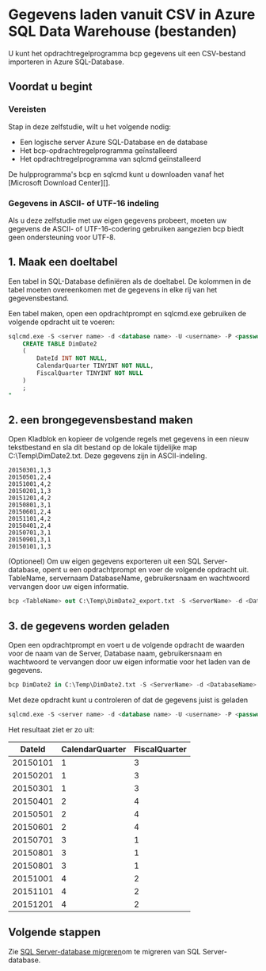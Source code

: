 <properties
   pageTitle="Gegevens uit een CSV-bestand laden in Azure SQL Databaase (bcp) | Microsoft Azure"
   description="Gebruikt voor een kleine gegevensgrootte bcp om gegevens te importeren in Azure SQL-Database."
   services="sql-database"
   documentationCenter="NA"
   authors="CarlRabeler"
   manager="jhubbard"
   editor=""/>

<tags
   ms.service="sql-database"
   ms.devlang="NA"
   ms.topic="get-started-article"
   ms.tgt_pltfrm="NA"
   ms.workload="data-services"
   ms.date="09/13/2016"
   ms.author="carlrab"/>


# <a name="load-data-from-csv-into-azure-sql-data-warehouse-flat-files"></a>Gegevens laden vanuit CSV in Azure SQL Data Warehouse (bestanden)

U kunt het opdrachtregelprogramma bcp gegevens uit een CSV-bestand importeren in Azure SQL-Database.

## <a name="before-you-begin"></a>Voordat u begint

### <a name="prerequisites"></a>Vereisten

Stap in deze zelfstudie, wilt u het volgende nodig:

- Een logische server Azure SQL-Database en de database
- Het bcp-opdrachtregelprogramma geïnstalleerd
- Het opdrachtregelprogramma van sqlcmd geïnstalleerd

De hulpprogramma's bcp en sqlcmd kunt u downloaden vanaf het [Microsoft Download Center][].

### <a name="data-in-ascii-or-utf-16-format"></a>Gegevens in ASCII- of UTF-16 indeling

Als u deze zelfstudie met uw eigen gegevens probeert, moeten uw gegevens de ASCII- of UTF-16-codering gebruiken aangezien bcp biedt geen ondersteuning voor UTF-8. 

## <a name="1-create-a-destination-table"></a>1. Maak een doeltabel

Een tabel in SQL-Database definiëren als de doeltabel. De kolommen in de tabel moeten overeenkomen met de gegevens in elke rij van het gegevensbestand.

Een tabel maken, open een opdrachtprompt en sqlcmd.exe gebruiken de volgende opdracht uit te voeren:


```sql
sqlcmd.exe -S <server name> -d <database name> -U <username> -P <password> -I -Q "
    CREATE TABLE DimDate2
    (
        DateId INT NOT NULL,
        CalendarQuarter TINYINT NOT NULL,
        FiscalQuarter TINYINT NOT NULL
    )
    ;
"
```


## <a name="2-create-a-source-data-file"></a>2. een brongegevensbestand maken

Open Kladblok en kopieer de volgende regels met gegevens in een nieuw tekstbestand en sla dit bestand op de lokale tijdelijke map C:\Temp\DimDate2.txt. Deze gegevens zijn in ASCII-indeling.

```
20150301,1,3
20150501,2,4
20151001,4,2
20150201,1,3
20151201,4,2
20150801,3,1
20150601,2,4
20151101,4,2
20150401,2,4
20150701,3,1
20150901,3,1
20150101,1,3
```

(Optioneel) Om uw eigen gegevens exporteren uit een SQL Server-database, opent u een opdrachtprompt en voer de volgende opdracht uit. TableName, servernaam DatabaseName, gebruikersnaam en wachtwoord vervangen door uw eigen informatie.

```sql
bcp <TableName> out C:\Temp\DimDate2_export.txt -S <ServerName> -d <DatabaseName> -U <Username> -P <Password> -q -c -t ','
```

## <a name="3-load-the-data"></a>3. de gegevens worden geladen
Open een opdrachtprompt en voert u de volgende opdracht de waarden voor de naam van de Server, Database naam, gebruikersnaam en wachtwoord te vervangen door uw eigen informatie voor het laden van de gegevens.

```sql
bcp DimDate2 in C:\Temp\DimDate2.txt -S <ServerName> -d <DatabaseName> -U <Username> -P <password> -q -c -t  ','
```

Met deze opdracht kunt u controleren of dat de gegevens juist is geladen

```sql
sqlcmd.exe -S <server name> -d <database name> -U <username> -P <password> -I -Q "SELECT * FROM DimDate2 ORDER BY 1;"
```

Het resultaat ziet er zo uit:

DateId |CalendarQuarter |FiscalQuarter
----------- |--------------- |-------------
20150101 |1 |3
20150201 |1 |3
20150301 |1 |3
20150401 |2 |4
20150501 |2 |4
20150601 |2 |4
20150701 |3 |1
20150801 |3 |1
20150801 |3 |1
20151001 |4 |2
20151101 |4 |2
20151201 |4 |2


## <a name="next-steps"></a>Volgende stappen

Zie [SQL Server-database migreren](sql-database-cloud-migrate.md)om te migreren van SQL Server-database.

<!--MSDN references-->
[bcp]: https://msdn.microsoft.com/library/ms162802.aspx
[CREATE TABLE syntax]: https://msdn.microsoft.com/library/mt203953.aspx

<!--Other Web references-->
[Microsoft Downloadcentrum]: https://www.microsoft.com/download/details.aspx?id=36433
